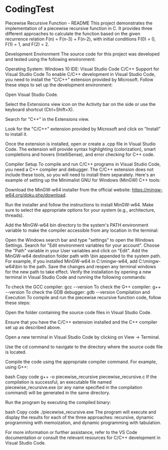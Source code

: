 # CodingTest
Piecewise Recursive Function - README
This project demonstrates the implementation of a piecewise recursive function in C. It provides three different approaches to calculate the function based on the given recurrence relation F(n) = F(n-3) + F(n-2), with initial conditions F(0) = 0, F(1) = 1, and F(2) = 2.

Development Environment
The source code for this project was developed and tested using the following environment:

Operating System: Windows 10
IDE: Visual Studio Code
C/C++ Support for Visual Studio Code
To enable C/C++ development in Visual Studio Code, you need to install the "C/C++" extension provided by Microsoft. Follow these steps to set up the development environment:

Open Visual Studio Code.

Select the Extensions view icon on the Activity bar on the side or use the keyboard shortcut (Ctrl+Shift+X).

Search for "C++" in the Extensions view.

Look for the "C/C++" extension provided by Microsoft and click on "Install" to install it.

Once the extension is installed, open or create a .cpp file in Visual Studio Code. The extension will provide syntax highlighting (colorization), smart completions and hovers (IntelliSense), and error checking for C++ code.

Compiler Setup
To compile and run C/C++ programs in Visual Studio Code, you need a C++ compiler and debugger. The C/C++ extension does not include these tools, so you will need to install them separately. Here's an example of setting up the Minimalist GNU for Windows (MinGW) C++ tools:

Download the MinGW-w64 installer from the official website: https://mingw-w64.org/doku.php/download.

Run the installer and follow the instructions to install MinGW-w64. Make sure to select the appropriate options for your system (e.g., architecture, threads).

Add the MinGW-w64 bin directory to the system's PATH environment variable to make the compiler accessible from any location in the terminal:

Open the Windows search bar and type "settings" to open the Windows Settings.
Search for "Edit environment variables for your account".
Choose the "Path" variable in your User variables and click on "Edit".
Add the MinGW-w64 destination folder path with \bin appended to the system path. For example, if you installed MinGW-w64 in C:\mingw-w64, add C:\mingw-w64\bin to the path.
Save the changes and reopen any terminal windows for the new path to take effect.
Verify the installation by opening a new terminal in Visual Studio Code and running the following commands:

To check the GCC compiler: gcc --version
To check the G++ compiler: g++ --version
To check the GDB debugger: gdb --version
Compilation and Execution
To compile and run the piecewise recursive function code, follow these steps:

Open the folder containing the source code files in Visual Studio Code.

Ensure that you have the C/C++ extension installed and the C++ compiler set up as described above.

Open a new terminal in Visual Studio Code by clicking on View -> Terminal.

Use the cd command to navigate to the directory where the source code file is located.

Compile the code using the appropriate compiler command. For example, using G++:

bash
Copy code
g++ -o piecewise_recursive piecewise_recursive.c
If the compilation is successful, an executable file named piecewise_recursive.exe (or any name specified in the compilation command) will be generated in the same directory.

Run the program by executing the compiled binary:

bash
Copy code
./piecewise_recursive.exe
The program will execute and display the results for each of the three approaches: recursive, dynamic programming with memoization, and dynamic programming with tabulation.



For more information or further assistance, refer to the VS Code documentation or consult the relevant resources for C/C++ development in Visual Studio Code.
